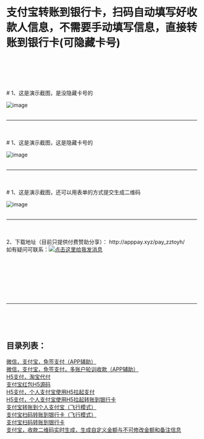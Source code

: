 # 支付宝转账到银行卡，扫码自动填写好收款人信息，不需要手动填写信息，直接转账到银行卡(可隐藏卡号)
<br/>
<br/>
<br/>
<br/>
<br/>
#  1、这是演示截图，是没隐藏卡号的

![image](http://www.apppay.xyz/index/githubimg/zztoyh/zzyhimgs.png)
<br/>
<br/>
<hr/>
<br/>
<br/>
#  1、这是演示截图，这是隐藏卡号的

![image](http://www.apppay.xyz/index/githubimg/zztoyh/yc.jpg)
<br/>
<br/>
<hr/>
<br/>
<br/>
#  1、这是演示截图，还可以用表单的方式提交生成二维码

![image](http://www.apppay.xyz/index/githubimg/zztoyh/biaodan.png)
<br/>
<br/>
<hr/>
<br/>
<br/>
2、下载地址（目前只提供付费赞助分享）： http://apppay.xyz/pay_zztoyh/
<br/>
如有疑问可联系：<a target="_blank" href="http://wpa.qq.com/msgrd?v=3&uin=754219009&site=qq&menu=yes"><img border="0" src="http://wpa.qq.com/pa?p=2:754219009:51" alt="点击这里给我发消息" title="点击这里给我发消息"/></a>
<br>
<br>
<br>
<br>
<br>
<br>
<br>
<br>
<hr>
<br>
<br>
<br>
<h2>目录列表：</h2>
<a href="https://github.com/apppay/pay">微信，支付宝，免签支付（APP辅助）</a><br>
<a href="https://github.com/apppay/ManyUsers">微信，支付宝，免签支付，多账户轮训收款（APP辅助）</a><br>
<a href="https://github.com/apppay/dfpay">H5支付，淘宝代付</a><br>
<a href="https://github.com/apppay/payai">支付宝红包H5源码</a><br>
<a href="https://github.com/apppay/h5pay">H5支付，个人支付宝使用H5拉起支付</a><br>
<a href="https://github.com/apppay/h5toyh">H5支付，个人支付宝使用H5拉起转账到银行卡</a><br>
<a href="https://github.com/apppay/zztopayfx">支付宝转账到个人支付宝（飞行模式）</a><br>
<a href="https://github.com/apppay/h5toyhfx">支付宝扫码转账到银行卡（飞行模式）</a><br>
<a href="https://github.com/apppay/zztoyh">支付宝扫码转账到银行卡</a><br>
<a href="https://github.com/apppay/zhifubao">支付宝，收款二维码实时生成，生成自定义金额与不可修改金额和备注信息</a><br>






